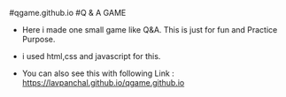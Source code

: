 #qgame.github.io
#Q & A GAME

- Here i made one small game like Q&A. This is just for fun and Practice Purpose.
- i used html,css and javascript for this.

- You can also see this with following Link : https://lavpanchal.github.io/qgame.github.io
